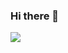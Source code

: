 ### Hi there 👋

<!--
**Bahrul-Rozak/Bahrul-Rozak** is a ✨ _special_ ✨ repository because its `README.md` (this file) appears on your GitHub profile.

Here are some ideas to get you started:

- 🔭 I’m currently working on ...
- 🌱 I’m currently learning ...
- 👯 I’m looking to collaborate on ...
- 🤔 I’m looking for help with ...
- 💬 Ask me about ...
- 📫 How to reach me: ...
- 😄 Pronouns: ...
- ⚡ Fun fact: ...
-->


<img align = "center" src = "https://github-readme-stats.vercel.app/api/ <CARD_TYPE> /? username = <USERNAME> & theme = <THEME_NAME>" />

